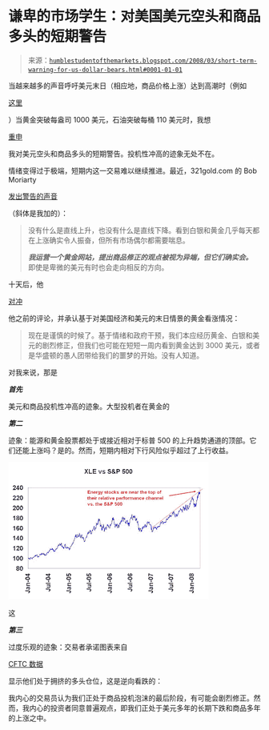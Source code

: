 <!--yml

类别：未分类

日期：2024-05-18 01:12:22

-->

# 谦卑的市场学生：对美国美元空头和商品多头的短期警告

> 来源：[`humblestudentofthemarkets.blogspot.com/2008/03/short-term-warning-for-us-dollar-bears.html#0001-01-01`](https://humblestudentofthemarkets.blogspot.com/2008/03/short-term-warning-for-us-dollar-bears.html#0001-01-01)

当越来越多的声音呼吁美元末日（相应地，商品价格上涨）达到高潮时（例如

[这里](http://www.bloomberg.com/avp/avp.htm?clipSRC=mms://media2.bloomberg.com/cache/v5g.9Aykh2hA.asf)

）当黄金突破每盎司 1000 美元，石油突破每桶 110 美元时，我想

[重申](http://humblestudentofthemarkets.blogspot.com/2008/02/channeling-my-inner-contrarian.html)

我对美元空头和商品多头的短期警告。投机性冲高的迹象无处不在。

情绪变得过于极端，短期内这一交易难以继续推进。最近，321gold.com 的 Bob Moriarty

[发出警告的声音](http://www.321gold.com/editorials/moriarty/moriarty030708.html)

（斜体是我加的）：

> 没有什么是直线上升，也没有什么是直线下降。看到白银和黄金几乎每天都在上涨确实令人振奋，但所有市场偶尔都需要喘息。
> 
> ***我运营一个黄金网站，提出商品修正的观点被视为异端，但它们确实会。*** 即使是卑微的美元有时也会走向相反的方向。

十天后，他

[对冲](http://www.321gold.com/editorials/moriarty/moriarty031708.html)

他之前的评论，并承认基于对美国经济和美元的末日情景的黄金看涨情况：

> 现在是谨慎的时候了。基于情绪和政府干预，我们本应经历黄金、白银和美元的剧烈修正，但我们也可能在短短一周内看到黄金达到 3000 美元，或者是华盛顿的愚人团带给我们的噩梦的开始。没有人知道。

对我来说，那是

***首先***

美元和商品投机性冲高的迹象。大型投机者在黄金的

***第二***

迹象：能源和黄金股票都处于或接近相对于标普 500 的上升趋势通道的顶部。它们还能上涨吗？是的。然而，短期内相对下行风险似乎超过了上行收益。

![图片](img/989dec361cfd4bc6f4b37db2600aaf68.png)

这

***第三***

过度乐观的迹象：交易者承诺图表来自

[CFTC 数据](http://www.cftc.gov/marketreports/commitmentsoftraders/index.htm)

显示他们处于拥挤的多头仓位，这是逆向看跌的：

我内心的交易员认为我们正处于商品投机泡沫的最后阶段，有可能会剧烈修正。然而，我内心的投资者同意普遍观点，即我们正处于美元多年的长期下跌和商品多年的上涨之中。
